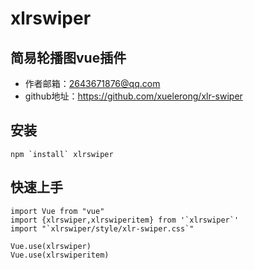 xlrswiper
====
简易轮播图vue插件
-------
* 作者邮箱：2643671876@qq.com
* github地址：https://github.com/xuelerong/xlr-swiper

安装
-------
    npm `install` xlrswiper
    
快速上手
-------
    import Vue from "vue"
    import {xlrswiper,xlrswiperitem} from '`xlrswiper`'
    import "`xlrswiper/style/xlr-swiper.css`"
    
    Vue.use(xlrswiper)
    Vue.use(xlrswiperitem)

   

